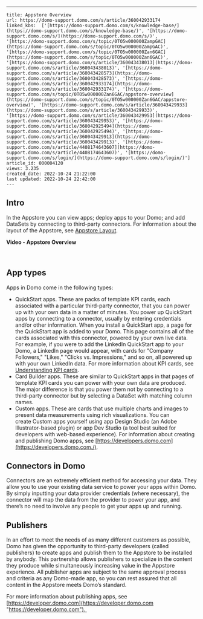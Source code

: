 ---
    title: Appstore Overview
    url: https://domo-support.domo.com/s/article/360042933174
    linked_kbs:  ['[https://domo-support.domo.com/s/knowledge-base/](https://domo-support.domo.com/s/knowledge-base/)', '[https://domo-support.domo.com/s/](https://domo-support.domo.com/s/)', '[https://domo-support.domo.com/s/topic/0TO5w000000ZampGAC](https://domo-support.domo.com/s/topic/0TO5w000000ZampGAC)', '[https://domo-support.domo.com/s/topic/0TO5w000000Zan6GAC](https://domo-support.domo.com/s/topic/0TO5w000000Zan6GAC)', '[https://domo-support.domo.com/s/article/360043438013](https://domo-support.domo.com/s/article/360043438013)', '[https://domo-support.domo.com/s/article/360043428573](https://domo-support.domo.com/s/article/360043428573)', '[https://domo-support.domo.com/s/article/360042933174](https://domo-support.domo.com/s/article/360042933174)', '[https://domo-support.domo.com/s/topic/0TO5w000000Zan6GAC/appstore-overview](https://domo-support.domo.com/s/topic/0TO5w000000Zan6GAC/appstore-overview)', '[https://domo-support.domo.com/s/article/360043429933](https://domo-support.domo.com/s/article/360043429933)', '[https://domo-support.domo.com/s/article/360043429953](https://domo-support.domo.com/s/article/360043429953)', '[https://domo-support.domo.com/s/article/360042925494](https://domo-support.domo.com/s/article/360042925494)', '[https://domo-support.domo.com/s/article/360043429913](https://domo-support.domo.com/s/article/360043429913)', '[https://domo-support.domo.com/s/article/4408174643607](https://domo-support.domo.com/s/article/4408174643607)', '[https://domo-support.domo.com/s/login/](https://domo-support.domo.com/s/login/)']
    article_id: 000004120
    views: 3.235
    created_date: 2022-10-24 21:22:00
    last updated: 2022-10-24 22:42:00
    ---



Intro
-----


In the Appstore you can view apps; deploy apps to your Domo; and add DataSets by connecting to third-party connectors. For information about the layout of the Appstore, see [Appstore Layout](/s/article/360043438013 "Appstore Layout").


**Video - Appstore Overview**



 


App types
---------


Apps in Domo come in the following types:


* QuickStart apps. These are packs of template KPI cards, each associated with a particular third-party connector, that you can power up with your own data in a matter of minutes. You power up QuickStart apps by connecting to a connector, usually by entering credentials and/or other information. When you install a QuickStart app, a page for the QuickStart app is added to your Domo. This page contains all of the cards associated with this connector, powered by your own live data. For example, if you were to add the LinkedIn QuickStart app to your Domo, a LinkedIn page would appear, with cards for "Company Followers," "Likes," "Clicks vs. Impressions," and so on, all powered up with your own LinkedIn data. For more information about KPI cards, see [Understanding KPI cards](/s/article/360043428573 "Understanding Cards").
* Card Builder apps. These are similar to QuickStart apps in that pages of template KPI cards you can power with your own data are produced. The major difference is that you power them not by connecting to a third-party connector but by selecting a DataSet with matching column names.
* Custom apps. These are cards that use multiple charts and images to present data measurements using rich visualizations. You can create Custom apps yourself using app Design Studio (an Adobe Illustrator-based plugin) or app Dev Studio (a tool best suited for developers with web-based experience). For information about creating and publishing Domo apps, see [https://developers.domo.com](https://developers.domo.com./).


Connectors in Domo
------------------


Connectors are an extremely efficient method for accessing your data. They allow you to use your existing data service to power your apps within Domo. By simply inputting your data provider credentials (where necessary), the connector will map the data from the provider to power your app, and there’s no need to involve any people to get your apps up and running.


Publishers
----------


In an effort to meet the needs of as many different customers as possible, Domo has given the opportunity to third-party developers (called publishers) to create apps and publish them to the Appstore to be installed by anybody. This partnership allows publishers to specialize in the content they produce while simultaneously increasing value in the Appstore experience. All publisher apps are subject to the same approval process and criteria as any Domo-made app, so you can rest assured that all content in the Appstore meets Domo’s standard.


For more information about publishing apps, see [https://developer.domo.com](https://developer.domo.com "https://developer.domo.com"). 

